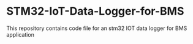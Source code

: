 # STM32-IoT-Data-Logger-for-BMS
This repository contains code file for an stm32 IOT data logger for BMS application
